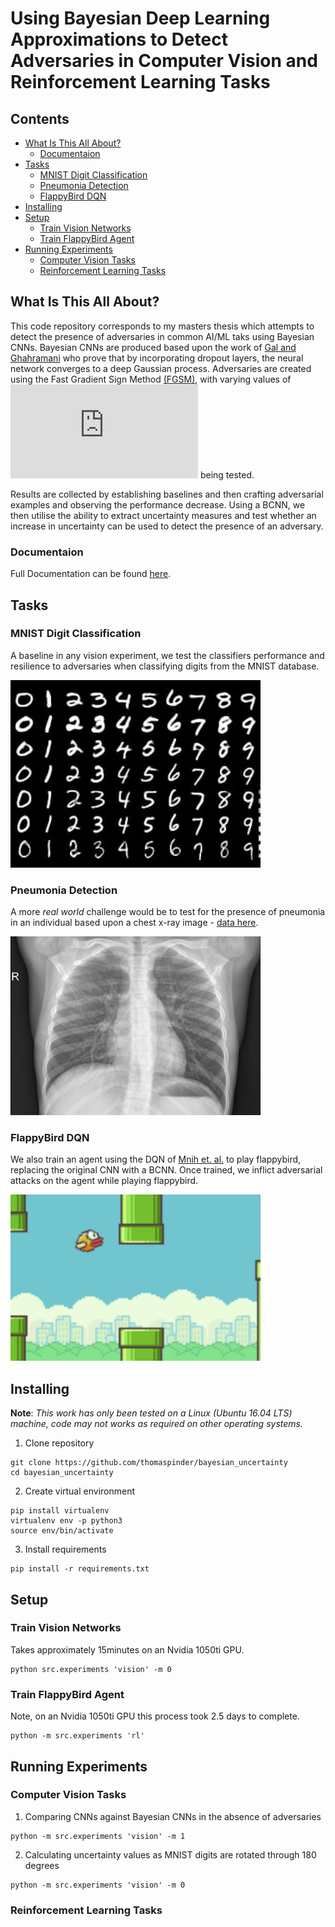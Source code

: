 # Using Bayesian Deep Learning Approximations to Detect Adversaries in Computer Vision and Reinforcement Learning Tasks

## Contents
 
  * [What Is This All About?](#what-is-this-all-about-)
    + [Documentaion](#documentaion)
  * [Tasks](#tasks)
    + [MNIST Digit Classification](#mnist-digit-classification)
    + [Pneumonia Detection](#pneumonia-detection)
    + [FlappyBird DQN](#flappybird-dqn)
  * [Installing](#installing)
  * [Setup](#setup)
    + [Train Vision Networks](#train-vision-networks)
    + [Train FlappyBird Agent](#train-flappybird-agent)
  * [Running Experiments](#running-experiments)
    + [Computer Vision Tasks](#computer-vision-tasks)
    + [Reinforcement Learning Tasks](#reinforcement-learning-tasks)


## What Is This All About?
This code repository corresponds to my masters thesis which attempts to detect the presence of adversaries in common AI/ML taks using Bayesian CNNs. Bayesian CNNs are produced based upon the work of [Gal and Ghahramani](https://arxiv.org/pdf/1506.02142.pdf) who prove that by incorporating dropout layers, the neural network converges to a deep Gaussian process. Adversaries are created using the Fast Gradient Sign Method [(FGSM)](https://arxiv.org/pdf/1412.6572.pdf), with varying values of ![equation](http://latex.codecogs.com/gif.latex?%5Cepsilon) being tested. 

Results are collected by establishing baselines and then crafting adversarial examples and observing the performance decrease. Using a BCNN, we then utilise the ability to extract uncertainty measures and test whether an increase in uncertainty can be used to detect the presence of an adversary.

### Documentaion
Full Documentation can be found [here](https://thomaspinder.github.io/bayesian_uncertainty_adversaries/index.html).

## Tasks
### MNIST Digit Classification
A baseline in any vision experiment, we test the classifiers performance and resilience to adversaries when classifying digits from the MNIST database.

<img src="other/imgs/mnist.jpeg" alt="Pneumonia X-Ray" width="400px"/>

### Pneumonia Detection
A more _real world_ challenge would be to test for the presence of pneumonia in an individual based upon a chest x-ray image - [data here](https://www.kaggle.com/paultimothymooney/chest-xray-pneumonia). 

<img src="other/imgs/pneumonia.jpeg" alt="Pneumonia X-Ray" width="400px"/>

### FlappyBird DQN
We also train an agent using the DQN of [Mnih et. al.](https://web.stanford.edu/class/psych209/Readings/MnihEtAlHassibis15NatureControlDeepRL.pdf) to play flappybird, replacing the original CNN with a BCNN. Once trained, we inflict adversarial attacks on the agent while playing flappybird.

<img src="other/imgs/flappy_bird.png" alt="Flappy Bird" width="400px"/>


## Installing

__Note__: _This work has only been tested on a Linux (Ubuntu 16.04 LTS) machine, code may not works as required on other operating systems._

1. Clone repository 
```
git clone https://github.com/thomaspinder/bayesian_uncertainty
cd bayesian_uncertainty
```

2. Create virtual environment 
```
pip install virtualenv
virtualenv env -p python3
source env/bin/activate
```

3. Install requirements
```
pip install -r requirements.txt
```

## Setup 
### Train Vision Networks
Takes approximately 15minutes on an Nvidia 1050ti GPU.
```
python src.experiments 'vision' -m 0
```

### Train FlappyBird Agent
Note, on an Nvidia 1050ti GPU this process took 2.5 days to complete.
```
python -m src.experiments 'rl'
```


## Running Experiments
### Computer Vision Tasks


1. Comparing CNNs against Bayesian CNNs in the absence of adversaries
```
python -m src.experiments 'vision' -m 1
```

2. Calculating uncertainty values as MNIST digits are rotated through 180 degrees
```
python -m src.experiments 'vision' -m 0
```


### Reinforcement Learning Tasks